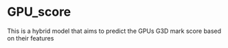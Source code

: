 # GPU_score
 This is a hybrid model that aims to predict the GPUs G3D mark score based on their features
